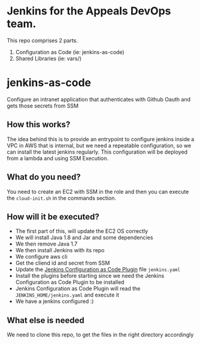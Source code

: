 # Jenkins for the Appeals DevOps team.
This repo comprises 2 parts.
1. Configuration as Code (ie: jenkins-as-code)
2. Shared Libraries (ie: vars/)

# jenkins-as-code
Configure an intranet application that authenticates with Github Oauth and gets those secrets from SSM

## How this works?
The idea behind this is to provide an entrypoint to configure jenkins inside a VPC in AWS that is internal, but we need a repeatable configuration, so we can install the latest jenkins regularly.
This configuration will be deployed from a lambda and using SSM Execution.

## What do you need?
You need to create an EC2 with SSM in the role and then you can execute the `cloud-init.sh` in the commands section.

## How will it be executed?
- The first part of this, will update the EC2 OS correctly
- We will install Java 1.8 and Jar and some dependencies
- We then remove Java 1.7
- We then install Jenkins with its repo
- We configure aws cli
- Get the cliend id and secret from SSM 
- Update the [Jenkins Configuration as Code Plugin](https://github.com/jenkinsci/configuration-as-code-plugin) file  `jenkins.yaml`
- Install the plugins before starting since we need the Jenkins Configuration as Code Plugin to be installed
- Jenkins Configuration as Code Plugin will read the `JENKINS_HOME/jenkins.yaml` and execute it
- We have a jenkins configured :)

## What else is needed
We need to clone this repo, to get the files in the right directory accordingly
